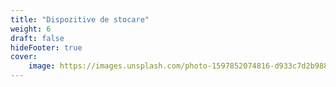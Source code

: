 ```yaml
---
title: "Dispozitive de stocare"
weight: 6
draft: false
hideFooter: true
cover:
    image: https://images.unsplash.com/photo-1597852074816-d933c7d2b988?ixlib=rb-4.0.3&ixid=MnwxMjA3fDB8MHxwaG90by1wYWdlfHx8fGVufDB8fHx8&auto=format&fit=crop&w=1470&q=80
---
```


